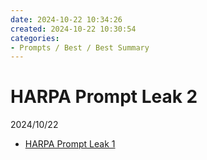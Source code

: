 ```yaml
---
date: 2024-10-22 10:34:26
created: 2024-10-22 10:30:54
categories:
- Prompts / Best / Best Summary
---
```


# HARPA Prompt Leak 2

2024/10/22

- [HARPA Prompt Leak 1](HARPA%20Prompt%20Leak%201.md "upnote://x-callback-url/openNote?noteId=0F25BF8E-E514-45D8-B50E-BFA399FA8355")